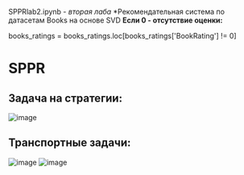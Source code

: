 SPPRlab2.ipynb - *вторая лаба*
*Рекомендательная система по датасетам Books на основе SVD
**Если 0 - отсутствие оценки:**

books_ratings = books_ratings.loc[books_ratings['BookRating'] != 0]
# SPPR
Задача на стратегии:
-
![image](https://user-images.githubusercontent.com/82978703/204278441-b2612740-cd71-4b77-9c75-b374dcb1548b.png)

Транспортные задачи:
-
![image](https://user-images.githubusercontent.com/82978703/204292353-01987594-39be-42ae-9017-4eba2a6672f6.png)
![image](https://user-images.githubusercontent.com/82978703/204292425-df3890ab-5287-4599-a556-c9ed99d8320a.png)
